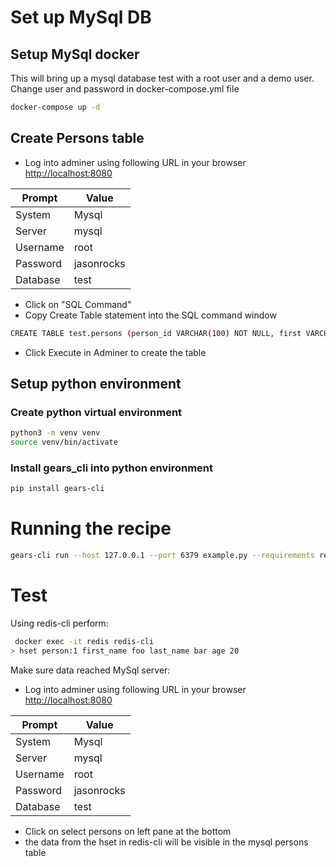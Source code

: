 # Set up MySql DB

## Setup MySql docker
This will bring up a mysql database test with a root user and a demo user.  Change user and password in docker-compose.yml file

```bash
docker-compose up -d
```

## Create Persons table
* Log into adminer using following URL in your browser
[http://localhost:8080
](http://localhost:8080)

| Prompt   | Value      |
|----------|------------|
| System   | Mysql      |
| Server   | mysql      |
| Username | root       |
| Password | jasonrocks |
| Database | test       |

* Click on "SQL Command"
* Copy Create Table statement into the SQL command window
```bash
CREATE TABLE test.persons (person_id VARCHAR(100) NOT NULL, first VARCHAR(100) NOT NULL, last VARCHAR(100) NOT NULL, age INT NOT NULL, PRIMARY KEY (person_id));
```
* Click Execute in Adminer to create the table
## Setup python environment
### Create python virtual environment
```bash
python3 -m venv venv
source venv/bin/activate
```
### Install gears_cli into python environment
```bash
pip install gears-cli
```
# Running the recipe
```bash
gears-cli run --host 127.0.0.1 --port 6379 example.py --requirements requirements.txt
```

# Test
Using redis-cli perform:
```bash
 docker exec -it redis redis-cli
> hset person:1 first_name foo last_name bar age 20
```

Make sure data reached MySql server:
* Log into adminer using following URL in your browser 
[http://localhost:8080
](http://localhost:8080)

| Prompt   | Value      |
|----------|------------|
| System   | Mysql      |
| Server   | mysql      |
| Username | root       |
| Password | jasonrocks |
| Database | test       |
* Click on select persons on left pane at the bottom
* the data from the hset in redis-cli will be visible in the mysql persons table
